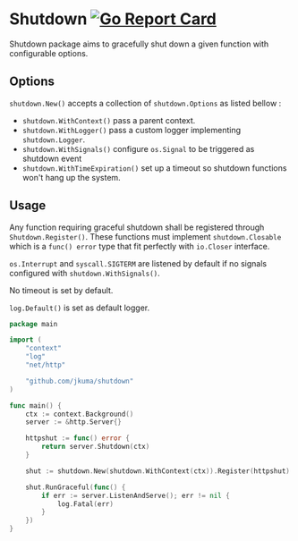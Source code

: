 # Shutdown [![Go Report Card](https://goreportcard.com/badge/github.com/jkuma/shutdown)](https://goreportcard.com/report/github.com/jkuma/shutdown)

Shutdown package aims to gracefully shut down a given function with configurable options.

## Options

`shutdown.New()` accepts a collection of `shutdown.Options` as listed bellow :

- `shutdown.WithContext()` pass a parent context.
- `shutdown.WithLogger()` pass a custom logger implementing `shutdown.Logger`.
- `shutdown.WithSignals()` configure `os.Signal` to be triggered as shutdown event
- `shutdown.WithTimeExpiration()` set up a timeout so shutdown functions won't hang up the system.

## Usage

Any function requiring graceful shutdown shall be registered through `Shutdown.Register()`. These 
functions must implement `shutdown.Closable` which is a `func() error` type that fit perfectly 
with `io.Closer` interface.

`os.Interrupt` and `syscall.SIGTERM` are listened by default if no signals configured with `shutdown.WithSignals()`.

No timeout is set by default.

`log.Default()` is set as default logger.

```go
package main

import (
	"context"
	"log"
	"net/http"

	"github.com/jkuma/shutdown"
)

func main() {
	ctx := context.Background()
	server := &http.Server{}

	httpshut := func() error {
		return server.Shutdown(ctx)
	}

	shut := shutdown.New(shutdown.WithContext(ctx)).Register(httpshut)

	shut.RunGraceful(func() {
		if err := server.ListenAndServe(); err != nil {
			log.Fatal(err)
		}
	})
}
```
